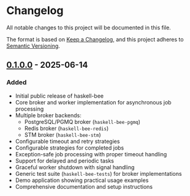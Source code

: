 # Changelog

All notable changes to this project will be documented in this file.

The format is based on [Keep a Changelog](https://keepachangelog.com/en/1.0.0/),
and this project adheres to [Semantic Versioning](https://semver.org/spec/v2.0.0.html).

## [0.1.0.0] - 2025-06-14

### Added
- Initial public release of haskell-bee
- Core broker and worker implementation for asynchronous job processing
- Multiple broker backends:
  - PostgreSQL/PGMQ broker (`haskell-bee-pgmq`)
  - Redis broker (`haskell-bee-redis`) 
  - STM broker (`haskell-bee-stm`)
- Configurable timeout and retry strategies
- Configurable strategies for completed jobs
- Exception-safe job processing with proper timeout handling
- Support for delayed and periodic tasks
- Graceful worker shutdown with signal handling
- Generic test suite (`haskell-bee-tests`) for broker implementations
- Demo application showing practical usage examples
- Comprehensive documentation and setup instructions

[0.1.0.0]: https://github.com/garganscript/haskell-bee/releases/tag/v0.1.0.0